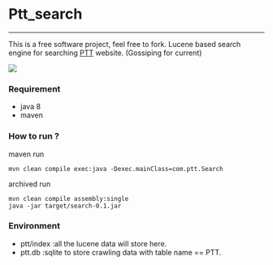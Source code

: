 # Ptt_search
---
This is a free software project, feel free to fork.
Lucene based search engine for searching [PTT](https://www.ptt.cc/bbs/Gossiping/index.html) website. (Gossiping for current)

![](http://i.imgur.com/zE3ozKG.gif)

### Requirement
* java 8
* maven

### How to run ?
maven run
```
mvn clean compile exec:java -Dexec.mainClass=com.ptt.Search
```
archived run
```
mvn clean compile assembly:single
java -jar target/search-0.1.jar
```

### Environment
* ptt/index :all the lucene data will store here.
* ptt.db    :sqlite to store crawling data with table name == PTT.
 
